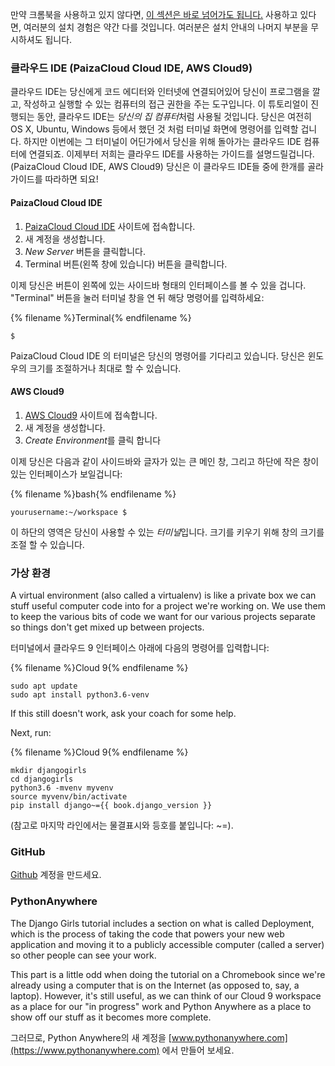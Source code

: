 만약 크롬북을 사용하고 있지 않다면, [이 섹션은 바로 넘어가도 됩니다.](http://tutorial.djangogirls.org/en/installation/#install-python) 사용하고 있다면, 여러분의 설치 경험은 약간 다를 것입니다. 여러분은 설치 안내의 나머지 부분을 무시하셔도 됩니다.

### 클라우드 IDE (PaizaCloud Cloud IDE, AWS Cloud9)

클라우드 IDE는 당신에게 코드 에디터와 인터넷에 연결되어있어 당신이 프로그램을 깔고, 작성하고 실행할 수 있는 컴퓨터의 접근 권한을 주는 도구입니다. 이 튜토리얼이 진행되는 동안, 클라우드 IDE는 *당신의 집 컴퓨터*처럼 사용될 것입니다. 당신은 여전히 OS X, Ubuntu, Windows 등에서 했던 것 처럼 터미널 화면에 명령어를 입력할 겁니다. 하지만 이번에는 그 터미널이 어딘가에서 당신을 위해 돌아가는 클라우드 IDE 컴퓨터에 연결되죠. 이제부터 저희는 클라우드 IDE를 사용하는 가이드를 설명드릴겁니다. (PaizaCloud Cloud IDE, AWS Cloud9) 당신은 이 클라우드 IDE들 중에 한개를 골라 가이드를 따라하면 되요!

#### PaizaCloud Cloud IDE

1. [PaizaCloud Cloud IDE](https://paiza.cloud/) 사이트에 접속합니다.
2. 새 계정을 생성합니다.
3. *New Server* 버튼을 클릭합니다.
4. Terminal 버튼(왼쪽 창에 있습니다) 버튼을 클릭합니다.

이제 당신은 버튼이 왼쪽에 있는 사이드바 형태의 인터페이스를 볼 수 있을 겁니다. "Terminal" 버튼을 눌러 터미널 창을 연 뒤 해당 명령어를 입력하세요:

{% filename %}Terminal{% endfilename %}

    $
    

PaizaCloud Cloud IDE 의 터미널은 당신의 명령어를 기다리고 있습니다. 당신은 윈도우의 크기를 조절하거나 최대로 할 수 있습니다.

#### AWS Cloud9

1. [AWS Cloud9](https://aws.amazon.com/cloud9/) 사이트에 접속합니다.
2. 새 계정을 생성합니다.
3. *Create Environment*를 클릭 합니다

이제 당신은 다음과 같이 사이드바와 글자가 있는 큰 메인 창, 그리고 하단에 작은 창이 있는 인터페이스가 보일겁니다:

{% filename %}bash{% endfilename %}

    yourusername:~/workspace $
    

이 하단의 영역은 당신이 사용할 수 있는 *터미널*입니다. 크기를 키우기 위해 창의 크기를 조절 할 수 있습니다.

### 가상 환경

A virtual environment (also called a virtualenv) is like a private box we can stuff useful computer code into for a project we're working on. We use them to keep the various bits of code we want for our various projects separate so things don't get mixed up between projects.

터미널에서 클라우드 9 인터페이스 아래에 다음의 명령어를 입력합니다:

{% filename %}Cloud 9{% endfilename %}

    sudo apt update
    sudo apt install python3.6-venv
    

If this still doesn't work, ask your coach for some help.

Next, run:

{% filename %}Cloud 9{% endfilename %}

    mkdir djangogirls
    cd djangogirls
    python3.6 -mvenv myvenv
    source myvenv/bin/activate
    pip install django~={{ book.django_version }}
    

(참고로 마지막 라인에서는 물결표시와 등호를 붙입니다: ~=).

### GitHub

[Github](https://github.com) 계정을 만드세요.

### PythonAnywhere

The Django Girls tutorial includes a section on what is called Deployment, which is the process of taking the code that powers your new web application and moving it to a publicly accessible computer (called a server) so other people can see your work.

This part is a little odd when doing the tutorial on a Chromebook since we're already using a computer that is on the Internet (as opposed to, say, a laptop). However, it's still useful, as we can think of our Cloud 9 workspace as a place for our "in progress" work and Python Anywhere as a place to show off our stuff as it becomes more complete.

그러므로, Python Anywhere의 새 계정을 [www.pythonanywhere.com](https://www.pythonanywhere.com) 에서 만들어 보세요.